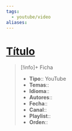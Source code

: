 ```yaml
---
tags:
  - youtube/video
aliases:
---
```

# [Título](https://www.youtube.com/watch?v=<%tp.file.title%>)

>[!info]+ Ficha
>- **Tipo**:: YouTube
>- **Temas**::
>- **Idioma**::
>- **Autores**::
>- **Fecha**::
>- **Canal**::
>- **Playlist**::
>- **Orden**::
